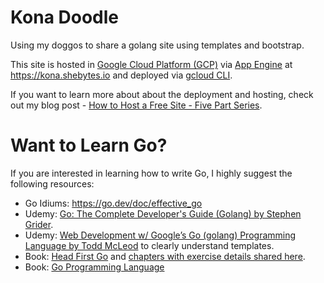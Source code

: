 Kona Doodle
==========

Using my doggos to share a golang site using templates and bootstrap.

This site is hosted in [Google Cloud Platform (GCP)](https://cloud.google.com/docs/get-started) via [App Engine](https://cloud.google.com/appengine) at https://kona.shebytes.io and deployed via [gcloud CLI](https://cloud.google.com/sdk/gcloud).

If you want to learn more about about the deployment and hosting, check out my blog post - [How to Host a Free Site - Five Part Series](https://shebytes.io/tutorials/host-free-site-intro).

Want to Learn Go?
==========

If you are interested in learning how to write Go, I highly suggest the following resources:
- Go Idiums: https://go.dev/doc/effective_go
- Udemy: [Go: The Complete Developer's Guide (Golang) by Stephen Grider](https://www.udemy.com/course/go-the-complete-developers-guide).
- Udemy: [Web Development w/ Google’s Go (golang) Programming Language by Todd McLeod](https://www.udemy.com/course/go-programming-language/) to clearly understand templates.
- Book: [Head First Go](https://www.amazon.com/Head-First-Go-Jay-McGavren/dp/1491969555) and [chapters with exercise details shared here](https://headfirstgo.com).
- Book: [Go Programming Language](https://www.amazon.com/Programming-Language-Addison-Wesley-Professional-Computing/dp/0134190440)

